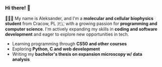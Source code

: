 ### Hi there! 👋  

🙋🏻‍♂️ My name is Aleksander, and I'm a **molecular and cellular biophysics student** from Cracow, PL 🇵🇱 with a growing passion for **programming and computer science**. I'm actively expanding my skills in **coding and software development** and eager to explore new opportunities in tech.   
- Learning programming through **CS50 and other courses**  
- Exploring **Python, C and web development**  
- Writing my **bachelor's thesis on expansion microscopy w/ data analysis**  
